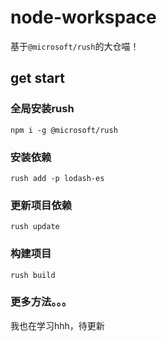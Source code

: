 # node-workspace

基于`@microsoft/rush`的大仓喵！

## get start

### 全局安装rush

`npm i -g @microsoft/rush`

### 安装依赖

`rush add -p lodash-es`

### 更新项目依赖

`rush update`

### 构建项目

`rush build`

### 更多方法。。。

我也在学习hhh，待更新
